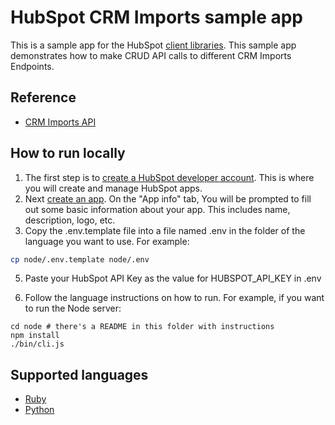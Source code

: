 # HubSpot CRM Imports sample app

This is a sample app for the HubSpot [client libraries](https://developers.hubspot.com/docs/api/overview). This sample app demonstrates how to make CRUD API calls to different CRM Imports Endpoints.

## Reference

- [CRM Imports API ](https://developers.hubspot.com/docs/api/crm/imports)

## How to run locally

1. The first step is to [create a HubSpot developer account](https://developers.hubspot.com/docs/api/developer-tools-overview). This is where you will create and manage HubSpot apps.
2. Next [create an app](https://developers.hubspot.com/docs/api/creating-an-app). On the "App info" tab, You will be prompted to fill out some basic information about your app. This includes name, description, logo, etc.
3. Copy the .env.template file into a file named .env in the folder of the language you want to use. For example:

```bash
cp node/.env.template node/.env
```

5. Paste your HubSpot API Key as the value for HUBSPOT_API_KEY in .env

6. Follow the language instructions on how to run. For example, if you want to run the Node server:

```
cd node # there's a README in this folder with instructions
npm install
./bin/cli.js
```

## Supported languages

* [Ruby](ruby/README.md)
* [Python](python/README.md)
